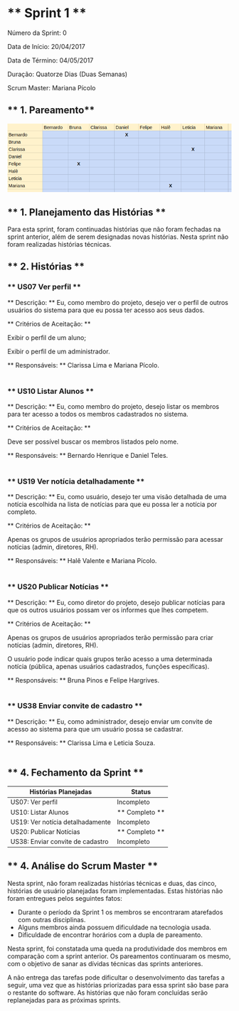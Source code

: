 # ** Sprint 1 **

Número da Sprint: 0

Data de Início: 20/04/2017

Data de Término: 04/05/2017

Duração: Quatorze Dias (Duas Semanas)

Scrum Master: Mariana Pícolo


## ** 1. Pareamento** 

![Pareamento Sprint 0](../img/sprints/pareamentoSprint0.png)


## ** 1. Planejamento das Histórias ** 
Para esta sprint, foram continuadas histórias que não foram fechadas na sprint anterior, além de serem designadas novas histórias. Nesta sprint não foram realizadas histórias técnicas.


## ** 2. Histórias **


### ** US07 Ver perfil ** 
** Descrição: ** Eu, como membro do projeto, desejo ver o perfil de outros usuários do sistema para que eu possa ter acesso aos seus dados.

** Critérios de Aceitação: **

Exibir o perfil de um aluno;

Exibir o perfil de um administrador.

** Responsáveis: ** Clarissa Lima e Mariana Pícolo.
<br><br>


### ** US10 Listar Alunos ** 
** Descrição: ** Eu, como membro do projeto, desejo listar os membros para ter acesso a todos os membros cadastrados no sistema.

** Critérios de Aceitação: **

Deve ser possível buscar os membros listados pelo nome.

** Responsáveis: ** Bernardo Henrique e Daniel Teles.
<br><br>


### ** US19 Ver notícia detalhadamente ** 
** Descrição: ** Eu, como usuário, desejo ter uma visão detalhada de uma notícia escolhida na lista de notícias para que eu possa ler a notícia por completo.

** Critérios de Aceitação: **

Apenas os grupos de usuários apropriados terão permissão para acessar notícias (admin, diretores, RH).

** Responsáveis: ** Halê Valente e Mariana Pícolo.
<br><br>


### ** US20 Publicar Notícias ** 
** Descrição: ** Eu, como diretor do projeto, desejo publicar notícias para que os outros usuários possam ver os informes que lhes competem.

** Critérios de Aceitação: **

Apenas os grupos de usuários apropriados terão permissão para criar notícias (admin, diretores, RH).

O usuário pode indicar quais grupos terão acesso a uma determinada notícia (pública, apenas usuários cadastrados, funções específicas).

** Responsáveis: ** Bruna Pinos e Felipe Hargrives.
<br><br>


### ** US38 Enviar convite de cadastro ** 
** Descrição: ** Eu, como administrador, desejo enviar um convite de acesso ao sistema para que um usuário possa se cadastrar.


** Responsáveis: ** Clarissa Lima e Leticia Souza.
<br><br>



## ** 4. Fechamento da Sprint **
| Histórias Planejadas | Status |
|----------------------|--------|
| US07: Ver perfil | Incompleto |
| US10: Listar Alunos  | ** Completo ** | 
| US19: Ver notícia detalhadamente | Incompleto |  
| US20: Publicar Notícias | ** Completo ** |  
| US38: Enviar convite de cadastro | Incompleto |  



## ** 4. Análise do Scrum Master **
Nesta sprint, não foram realizadas histórias técnicas e duas, das cinco, histórias de usuário planejadas foram implementadas. Estas histórias não foram entregues pelos seguintes fatos: 

* Durante o período da Sprint 1 os membros se encontraram atarefados com outras disciplinas.
* Alguns membros ainda possuem dificuldade na tecnologia usada.
* Dificuldade de encontrar horários com a dupla de pareamento.

Nesta sprint, foi constatada uma queda na produtividade dos membros em comparação com a sprint anterior. Os pareamentos continuaram os mesmo, com o objetivo de sanar as dívidas técnicas das sprints anteriores. 

A não entrega das tarefas pode dificultar o desenvolvimento das tarefas a seguir, uma vez que as histórias priorizadas para essa sprint são base para o restante do software. As histórias que não foram concluídas serão replanejadas para as próximas sprints.